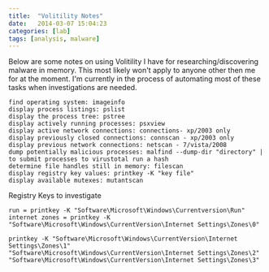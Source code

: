 ```yaml
---
title:  "Volitility Notes"
date:   2014-03-07 15:04:23
categories: [lab]
tags: [analysis, malware]
---
```

Below are some notes on using Volitility I have for researching/discovering malware in memory.  This most likely won't apply to anyone other then me for at the moment.  I'm currently in the process of automating most of these tasks when investigations are needed.

```Registry
find operating system: imageinfo
display process listings: pslist
display the process tree: pstree
display actively running processes: psxview
display active network connections: connections- xp/2003 only
display previously closed connections: connscan - xp/2003 only
display previous network connections: netscan - 7/vista/2008
dump potentially malicious processes: malfind --dump-dir "directory" | to submit processes to virustotal run a hash
determine file handles still in memory: filescan
display registry key values: printkey -K "key file"
display available mutexes: mutantscan
``` 
 
Registry Keys to investigate
```Registry
run = printkey -K "Software\Microsoft\Windows\Currentversion\Run"
internet zones = printkey -K "Software\Microsoft\Windows\CurrentVersion\Internet Settings\Zones\0"

printkey -K "Software\Microsoft\Windows\CurrentVersion\Internet Settings\Zones\1"
"Software\Microsoft\Windows\CurrentVersion\Internet Settings\Zones\2"
"Software\Microsoft\Windows\CurrentVersion\Internet Settings\Zones\3"
```
